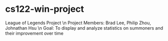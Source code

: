 # cs122-win-project
League of Legends Project \n
Project Members: Brad Lee, Philip Zhou, Johnathan Hsu \n
Goal: To display and analyze statistics on summoners and their improvement over time
